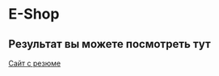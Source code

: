 # E-Shop

## Результат вы можете посмотреть тут
[Сайт с резюме](https://lastchanse.github.io/E-Shop/)
